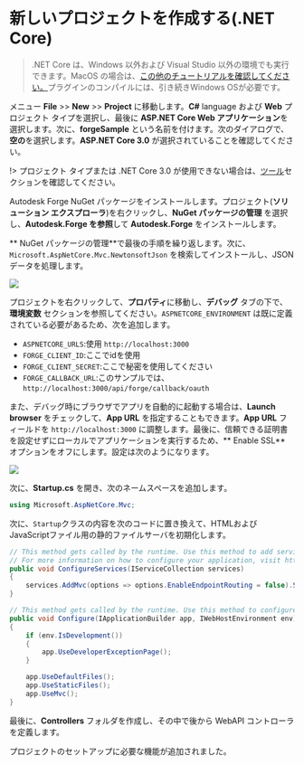 # 新しいプロジェクトを作成する(.NET Core)

> .NET Core は、Windows 以外および Visual Studio 以外の環境でも実行できます。MacOS の場合は、[この他のチュートリアルを確認してください。](https://github.com/augustogoncalves/dotnetcoreheroku)プラグインのコンパイルには、引き続きWindows OSが必要です。

メニュー **File** >> **New** >> **Project** に移動します。**C#** language および **Web** プロジェクト タイプを選択し、最後に **ASP.NET Core Web アプリケーション**を選択します。次に、**forgeSample** という名前を付けます。次のダイアログで、**空の**を選択します。**ASP.NET Core 3.0** が選択されていることを確認してください。

!> プロジェクト タイプまたは .NET Core 3.0 が使用できない場合は、[ツール](/ja_jp/environment/tools/netcore)セクションを確認してください。

Autodesk Forge NuGet パッケージをインストールします。プロジェクト(**ソリューション エクスプローラ**)を右クリックし、**NuGet パッケージの管理** を選択し、**Autodesk.Forge を参照**して **Autodesk.Forge** をインストールします。

** NuGet パッケージの管理**で最後の手順を繰り返します。次に、`Microsoft.AspNetCore.Mvc.NewtonsoftJson` を検索してインストールし、JSON データを処理します。 

![](_media/netcore/create_project.gif)

プロジェクトを右クリックして、**プロパティ**に移動し、**デバッグ** タブの下で、**環境変数** セクションを参照してください。`ASPNETCORE_ENVIRONMENT` は既に定義されている必要があるため、次を追加します。

- `ASPNETCORE_URLS`:使用 `http://localhost:3000`
- `FORGE_CLIENT_ID`:ここでidを使用
- `FORGE_CLIENT_SECRET`:ここで秘密を使用してください
- `FORGE_CALLBACK_URL`:このサンプルでは、 `http://localhost:3000/api/forge/callback/oauth`

また、デバッグ時にブラウザでアプリを自動的に起動する場合は、**Launch browser** をチェックして、**App URL** を指定することもできます。**App URL** フィールドを `http://localhost:3000` に調整します。最後に、信頼できる証明書を設定せずにローカルでアプリケーションを実行するため、** Enable SSL** オプションをオフにします。設定は次のようになります。

![](_media/netcore/env_vars.png)

次に、**Startup.cs** を開き、次のネームスペースを追加します。

```csharp
using Microsoft.AspNetCore.Mvc;
```

次に、`Startup`クラスの内容を次のコードに置き換えて、HTMLおよびJavaScriptファイル用の静的ファイルサーバを初期化します。 

```csharp
// This method gets called by the runtime. Use this method to add services to the container.
// For more information on how to configure your application, visit https://go.microsoft.com/fwlink/?LinkID=398940
public void ConfigureServices(IServiceCollection services)
{
    services.AddMvc(options => options.EnableEndpointRouting = false).SetCompatibilityVersion(CompatibilityVersion.Version_3_0).AddNewtonsoftJson();
}

// This method gets called by the runtime. Use this method to configure the HTTP request pipeline.
public void Configure(IApplicationBuilder app, IWebHostEnvironment env)
{
    if (env.IsDevelopment())
    {
        app.UseDeveloperExceptionPage();
    }

    app.UseDefaultFiles();
    app.UseStaticFiles();
    app.UseMvc();
}
```

最後に、**Controllers** フォルダを作成し、その中で後から WebAPI コントローラを定義します。

プロジェクトのセットアップに必要な機能が追加されました。